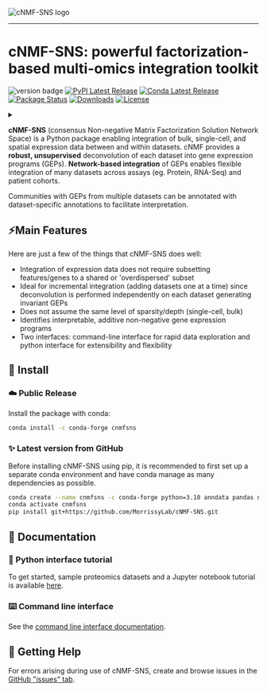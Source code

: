 
![cNMF-SNS logo](logo.png)

-----------------

# cNMF-SNS: powerful factorization-based multi-omics integration toolkit

![version badge](https://img.shields.io/badge/version-1.2.1-blue)
[![PyPI Latest Release](https://img.shields.io/pypi/v/cnmfsns.svg)](https://pypi.org/project/cnmfsns/)
[![Conda Latest Release](https://anaconda.org/conda-forge/cnmfsns/badges/version.svg)](https://anaconda.org/anaconda/cnmfsns/)
[![Package Status](https://img.shields.io/pypi/status/cnmfsns.svg)](https://pypi.org/project/cnmfsns/)
[![Downloads](https://static.pepy.tech/personalized-badge/cnmfsns?period=month&units=international_system&left_color=black&right_color=orange&left_text=PyPI%20downloads%20per%20month)](https://pepy.tech/project/cnmfsns)
[![License](https://img.shields.io/pypi/l/cnmfsns.svg)](https://github.com/MorrissyLab/cNMF-SNS/blob/main/LICENSE)
<details>
  <summary> </summary>

```md

[![DOI](https://zenodo.org/badge/DOI/10.5281/zenodo.3509134.svg)](https://doi.org/10.5281/zenodo.3509134)

```

</details>

**cNMF-SNS** (consensus Non-negative Matrix Factorization Solution Network Space) is a Python package enabling integration of bulk, single-cell, and
spatial expression data between and within datasets. cNMF provides a **robust, 
unsupervised** deconvolution of each dataset into gene expression programs (GEPs).
**Network-based integration** of GEPs enables flexible integration of many datasets
across assays (eg. Protein, RNA-Seq) and patient cohorts.

Communities with GEPs from multiple datasets can be annotated with dataset-specific
annotations to facilitate interpretation.

## ⚡Main Features

Here are just a few of the things that cNMF-SNS does well:

- Integration of expression data does not require subsetting features/genes to
  a shared or 'overdispersed' subset
- Ideal for incremental integration (adding datasets one at a time) since
  deconvolution is performed independently on each dataset generating invariant GEPs
- Does not assume the same level of sparsity/depth (single-cell, bulk)
- Identifies interpretable, additive non-negative gene expression programs
- Two interfaces: command-line interface for rapid data exploration and python
  interface for extensibility and flexibility

## 🔧 Install

### ☁️ Public Release

Install the package with conda:
```bash
conda install -c conda-forge cnmfsns
```

### ✨ Latest version from GitHub

Before installing cNMF-SNS using pip, it is recommended to first set up a separate conda environment and have conda manage as many dependencies as possible.

```bash
conda create --name cnmfsns -c conda-forge python=3.10 anndata pandas numpy scipy matplotlib upsetplot httplib2 tomli tomli-w click pygraphviz python-igraph semantic_version yaml scikit-learn fastcluster scanpy pyyaml gseapy=1.0.3
conda activate cnmfsns
pip install git+https://github.com/MorrissyLab/cNMF-SNS.git
```

## 📖 Documentation

### 📓 Python interface tutorial

To get started, sample proteomics datasets and a Jupyter notebook tutorial is available [here](/tutorial).

### ⌨️ Command line interface

See the [command line interface documentation](/CLI.md).

## 💭 Getting Help

For errors arising during use of cNMF-SNS, create and browse issues in the [GitHub "issues" tab](https://github.com/MorrissyLab/cNMF-SNS/issues).